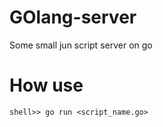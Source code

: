 # GOlang-server
Some small jun script server on go
# How use 
```
shell>> go run <script_name.go>
```


